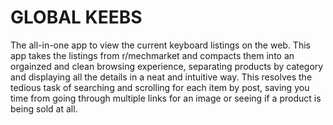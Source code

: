 # GLOBAL KEEBS
The all-in-one app to view the current keyboard listings on the web. This app takes the listings from r/mechmarket and compacts them into an orgainzed and clean browsing experience, separating products by category and displaying all the details in a neat and intuitive way. This resolves the tedious task of searching and scrolling for each item by post, saving you time from going through multiple links for an image or seeing if a product is being sold at all.

